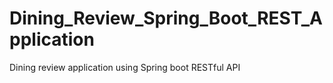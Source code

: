 # Dining_Review_Spring_Boot_REST_Application
 Dining review application using Spring boot RESTful API
